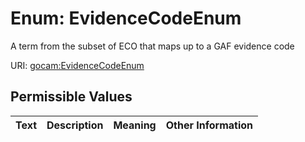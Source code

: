 
# Enum: EvidenceCodeEnum

A term from the subset of ECO that maps up to a GAF evidence code

URI: [gocam:EvidenceCodeEnum](https://w3id.org/gocam/EvidenceCodeEnum)


## Permissible Values

| Text | Description | Meaning | Other Information |
| :--- | :---: | :---: | ---: |
